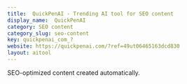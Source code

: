 ```yaml
---
title:  QuickPenAI - Trending AI tool for SEO content
display_name:  QuickPenAI
category: SEO content
category_slug: seo-content
key: quickpenai_com_?
website: https://quickpenai.com/?ref=49ut06465163dcd830
layout: aitool
---
```


SEO-optimized content created automatically.

